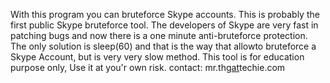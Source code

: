 With this program you can bruteforce Skype accounts. This is probably the first public Skype bruteforce tool.
The developers of Skype are very fast in patching bugs and now there is a one minute anti-bruteforce protection.
The only solution is sleep(60) and that is the way that allowto bruteforce a Skype Account, but is very very
slow method. This tool is  for education purpose only, Use it at you'r own risk.
contact: mr.thg[at](at.md)techie.com